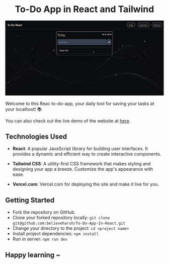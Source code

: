 <h1 align ="center">To-Do App in React and Tailwind</h1>

![To-Do App ](public/Images/Redme.png)

Welcome to this Reac to-do-app, your daily tool for saving your tasks at your localhost! 📚

You can also check out the live demo of the website at [here](https://searchbooks.vercel.app/).


## Technologies Used

- **React**: A popular JavaScript library for building user interfaces. It provides a dynamic and efficient way to create interactive components.

- **Tailwind CSS**: A utility-first CSS framework that makes styling and designing your app a breeze. Customize the app's appearance with ease.

- **Vercel.com**: Vercel.com for deploying the site and make it live for you.


## Getting Started

- Fork the repository on GitHub.
- Clone your forked repository locally: `git clone git@github.com:believeharsh/To-Do-App-In-React.git`
- Change your directory to the project: `cd <project name>`
- Install project dependencies: `npm install`
- Run in server: `npm run dev`

## Happy learning ~ 
